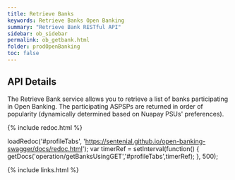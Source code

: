 ```yaml
---
title: Retrieve Banks
keywords: Retrieve Banks Open Banking 
summary: "Retrieve Bank RESTful API"
sidebar: ob_sidebar
permalink: ob_getbank.html
folder: prodOpenBanking
toc: false
---
```


## API Details

The Retrieve Bank service allows you to retrieve a list of banks participating in Open Banking.
The participating ASPSPs are returned in order of popularity (dynamically determined based on Nuapay PSUs' preferences).


<ul id="profileTabs" class="nav nav-tabs">
    
   
</ul>
 
 {% include redoc.html %}

loadRedoc('#profileTabs', 'https://sentenial.github.io/open-banking-swagger/docs/redoc.html');
var timerRef = setInterval(function() { getDocs('operation/getBanksUsingGET','#profileTabs',timerRef); }, 500);


</script>


<div id="mydiv"></div>


</div>



</div>


{% include links.html %}
